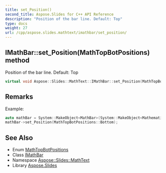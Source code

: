 ```yaml
---
title: set_Position()
second_title: Aspose.Slides for C++ API Reference
description: "Position of the bar line. Default: Top"
type: docs
weight: 27
url: /cpp/aspose.slides.mathtext/imathbar/set_position/
---
```

## IMathBar::set_Position(MathTopBotPositions) method


Position of the bar line. Default: Top

```cpp
virtual void Aspose::Slides::MathText::IMathBar::set_Position(MathTopBotPositions value)=0
```

## Remarks


Example: 
```cpp
auto mathBar = System::MakeObject<MathBar>(System::MakeObject<MathematicalText>(u"x"));
mathBar->set_Position(MathTopBotPositions::Bottom);
```

## See Also

* Enum [MathTopBotPositions](../mathtopbotpositions/)
* Class [IMathBar](./)
* Namespace [Aspose::Slides::MathText](../)
* Library [Aspose.Slides](../../)